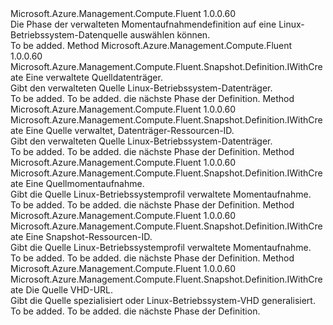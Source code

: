 <Type Name="IWithLinuxSnapshotSource" FullName="Microsoft.Azure.Management.Compute.Fluent.Snapshot.Definition.IWithLinuxSnapshotSource">
  <TypeSignature Language="C#" Value="public interface IWithLinuxSnapshotSource" />
  <TypeSignature Language="ILAsm" Value=".class public interface auto ansi abstract IWithLinuxSnapshotSource" />
  <TypeSignature Language="DocId" Value="T:Microsoft.Azure.Management.Compute.Fluent.Snapshot.Definition.IWithLinuxSnapshotSource" />
  <TypeSignature Language="VB.NET" Value="Public Interface IWithLinuxSnapshotSource" />
  <TypeSignature Language="F#" Value="type IWithLinuxSnapshotSource = interface" />
  <AssemblyInfo>
    <AssemblyName>Microsoft.Azure.Management.Compute.Fluent</AssemblyName>
    <AssemblyVersion>1.0.0.60</AssemblyVersion>
  </AssemblyInfo>
  <Interfaces />
  <Docs>
    <summary>
            Die Phase der verwalteten Momentaufnahmendefinition auf eine Linux-Betriebssystem-Datenquelle auswählen können.
            </summary>
    <remarks>To be added.</remarks>
  </Docs>
  <Members>
    <Member MemberName="WithLinuxFromDisk">
      <MemberSignature Language="C#" Value="public Microsoft.Azure.Management.Compute.Fluent.Snapshot.Definition.IWithCreate WithLinuxFromDisk (Microsoft.Azure.Management.Compute.Fluent.IDisk sourceDisk);" />
      <MemberSignature Language="ILAsm" Value=".method public hidebysig newslot virtual instance class Microsoft.Azure.Management.Compute.Fluent.Snapshot.Definition.IWithCreate WithLinuxFromDisk(class Microsoft.Azure.Management.Compute.Fluent.IDisk sourceDisk) cil managed" />
      <MemberSignature Language="DocId" Value="M:Microsoft.Azure.Management.Compute.Fluent.Snapshot.Definition.IWithLinuxSnapshotSource.WithLinuxFromDisk(Microsoft.Azure.Management.Compute.Fluent.IDisk)" />
      <MemberSignature Language="VB.NET" Value="Public Function WithLinuxFromDisk (sourceDisk As IDisk) As IWithCreate" />
      <MemberSignature Language="F#" Value="abstract member WithLinuxFromDisk : Microsoft.Azure.Management.Compute.Fluent.IDisk -&gt; Microsoft.Azure.Management.Compute.Fluent.Snapshot.Definition.IWithCreate" Usage="iWithLinuxSnapshotSource.WithLinuxFromDisk sourceDisk" />
      <MemberType>Method</MemberType>
      <AssemblyInfo>
        <AssemblyName>Microsoft.Azure.Management.Compute.Fluent</AssemblyName>
        <AssemblyVersion>1.0.0.60</AssemblyVersion>
      </AssemblyInfo>
      <ReturnValue>
        <ReturnType>Microsoft.Azure.Management.Compute.Fluent.Snapshot.Definition.IWithCreate</ReturnType>
      </ReturnValue>
      <Parameters>
        <Parameter Name="sourceDisk" Type="Microsoft.Azure.Management.Compute.Fluent.IDisk" />
      </Parameters>
      <Docs>
        <param name="sourceDisk">Eine verwaltete Quelldatenträger.</param>
        <summary>
            Gibt den verwalteten Quelle Linux-Betriebssystem-Datenträger.
            </summary>
        <returns>To be added.</returns>
        <remarks>To be added.</remarks>
        <return>die nächste Phase der Definition.</return>
      </Docs>
    </Member>
    <Member MemberName="WithLinuxFromDisk">
      <MemberSignature Language="C#" Value="public Microsoft.Azure.Management.Compute.Fluent.Snapshot.Definition.IWithCreate WithLinuxFromDisk (string sourceDiskId);" />
      <MemberSignature Language="ILAsm" Value=".method public hidebysig newslot virtual instance class Microsoft.Azure.Management.Compute.Fluent.Snapshot.Definition.IWithCreate WithLinuxFromDisk(string sourceDiskId) cil managed" />
      <MemberSignature Language="DocId" Value="M:Microsoft.Azure.Management.Compute.Fluent.Snapshot.Definition.IWithLinuxSnapshotSource.WithLinuxFromDisk(System.String)" />
      <MemberSignature Language="VB.NET" Value="Public Function WithLinuxFromDisk (sourceDiskId As String) As IWithCreate" />
      <MemberSignature Language="F#" Value="abstract member WithLinuxFromDisk : string -&gt; Microsoft.Azure.Management.Compute.Fluent.Snapshot.Definition.IWithCreate" Usage="iWithLinuxSnapshotSource.WithLinuxFromDisk sourceDiskId" />
      <MemberType>Method</MemberType>
      <AssemblyInfo>
        <AssemblyName>Microsoft.Azure.Management.Compute.Fluent</AssemblyName>
        <AssemblyVersion>1.0.0.60</AssemblyVersion>
      </AssemblyInfo>
      <ReturnValue>
        <ReturnType>Microsoft.Azure.Management.Compute.Fluent.Snapshot.Definition.IWithCreate</ReturnType>
      </ReturnValue>
      <Parameters>
        <Parameter Name="sourceDiskId" Type="System.String" />
      </Parameters>
      <Docs>
        <param name="sourceDiskId">Eine Quelle verwaltet, Datenträger-Ressourcen-ID.</param>
        <summary>
            Gibt den verwalteten Quelle Linux-Betriebssystem-Datenträger.
            </summary>
        <returns>To be added.</returns>
        <remarks>To be added.</remarks>
        <return>die nächste Phase der Definition.</return>
      </Docs>
    </Member>
    <Member MemberName="WithLinuxFromSnapshot">
      <MemberSignature Language="C#" Value="public Microsoft.Azure.Management.Compute.Fluent.Snapshot.Definition.IWithCreate WithLinuxFromSnapshot (Microsoft.Azure.Management.Compute.Fluent.ISnapshot sourceSnapshot);" />
      <MemberSignature Language="ILAsm" Value=".method public hidebysig newslot virtual instance class Microsoft.Azure.Management.Compute.Fluent.Snapshot.Definition.IWithCreate WithLinuxFromSnapshot(class Microsoft.Azure.Management.Compute.Fluent.ISnapshot sourceSnapshot) cil managed" />
      <MemberSignature Language="DocId" Value="M:Microsoft.Azure.Management.Compute.Fluent.Snapshot.Definition.IWithLinuxSnapshotSource.WithLinuxFromSnapshot(Microsoft.Azure.Management.Compute.Fluent.ISnapshot)" />
      <MemberSignature Language="VB.NET" Value="Public Function WithLinuxFromSnapshot (sourceSnapshot As ISnapshot) As IWithCreate" />
      <MemberSignature Language="F#" Value="abstract member WithLinuxFromSnapshot : Microsoft.Azure.Management.Compute.Fluent.ISnapshot -&gt; Microsoft.Azure.Management.Compute.Fluent.Snapshot.Definition.IWithCreate" Usage="iWithLinuxSnapshotSource.WithLinuxFromSnapshot sourceSnapshot" />
      <MemberType>Method</MemberType>
      <AssemblyInfo>
        <AssemblyName>Microsoft.Azure.Management.Compute.Fluent</AssemblyName>
        <AssemblyVersion>1.0.0.60</AssemblyVersion>
      </AssemblyInfo>
      <ReturnValue>
        <ReturnType>Microsoft.Azure.Management.Compute.Fluent.Snapshot.Definition.IWithCreate</ReturnType>
      </ReturnValue>
      <Parameters>
        <Parameter Name="sourceSnapshot" Type="Microsoft.Azure.Management.Compute.Fluent.ISnapshot" />
      </Parameters>
      <Docs>
        <param name="sourceSnapshot">Eine Quellmomentaufnahme.</param>
        <summary>
            Gibt die Quelle Linux-Betriebssystemprofil verwaltete Momentaufnahme.
            </summary>
        <returns>To be added.</returns>
        <remarks>To be added.</remarks>
        <return>die nächste Phase der Definition.</return>
      </Docs>
    </Member>
    <Member MemberName="WithLinuxFromSnapshot">
      <MemberSignature Language="C#" Value="public Microsoft.Azure.Management.Compute.Fluent.Snapshot.Definition.IWithCreate WithLinuxFromSnapshot (string sourceSnapshotId);" />
      <MemberSignature Language="ILAsm" Value=".method public hidebysig newslot virtual instance class Microsoft.Azure.Management.Compute.Fluent.Snapshot.Definition.IWithCreate WithLinuxFromSnapshot(string sourceSnapshotId) cil managed" />
      <MemberSignature Language="DocId" Value="M:Microsoft.Azure.Management.Compute.Fluent.Snapshot.Definition.IWithLinuxSnapshotSource.WithLinuxFromSnapshot(System.String)" />
      <MemberSignature Language="VB.NET" Value="Public Function WithLinuxFromSnapshot (sourceSnapshotId As String) As IWithCreate" />
      <MemberSignature Language="F#" Value="abstract member WithLinuxFromSnapshot : string -&gt; Microsoft.Azure.Management.Compute.Fluent.Snapshot.Definition.IWithCreate" Usage="iWithLinuxSnapshotSource.WithLinuxFromSnapshot sourceSnapshotId" />
      <MemberType>Method</MemberType>
      <AssemblyInfo>
        <AssemblyName>Microsoft.Azure.Management.Compute.Fluent</AssemblyName>
        <AssemblyVersion>1.0.0.60</AssemblyVersion>
      </AssemblyInfo>
      <ReturnValue>
        <ReturnType>Microsoft.Azure.Management.Compute.Fluent.Snapshot.Definition.IWithCreate</ReturnType>
      </ReturnValue>
      <Parameters>
        <Parameter Name="sourceSnapshotId" Type="System.String" />
      </Parameters>
      <Docs>
        <param name="sourceSnapshotId">Eine Snapshot-Ressourcen-ID.</param>
        <summary>
            Gibt die Quelle Linux-Betriebssystemprofil verwaltete Momentaufnahme.
            </summary>
        <returns>To be added.</returns>
        <remarks>To be added.</remarks>
        <return>die nächste Phase der Definition.</return>
      </Docs>
    </Member>
    <Member MemberName="WithLinuxFromVhd">
      <MemberSignature Language="C#" Value="public Microsoft.Azure.Management.Compute.Fluent.Snapshot.Definition.IWithCreate WithLinuxFromVhd (string vhdUrl);" />
      <MemberSignature Language="ILAsm" Value=".method public hidebysig newslot virtual instance class Microsoft.Azure.Management.Compute.Fluent.Snapshot.Definition.IWithCreate WithLinuxFromVhd(string vhdUrl) cil managed" />
      <MemberSignature Language="DocId" Value="M:Microsoft.Azure.Management.Compute.Fluent.Snapshot.Definition.IWithLinuxSnapshotSource.WithLinuxFromVhd(System.String)" />
      <MemberSignature Language="VB.NET" Value="Public Function WithLinuxFromVhd (vhdUrl As String) As IWithCreate" />
      <MemberSignature Language="F#" Value="abstract member WithLinuxFromVhd : string -&gt; Microsoft.Azure.Management.Compute.Fluent.Snapshot.Definition.IWithCreate" Usage="iWithLinuxSnapshotSource.WithLinuxFromVhd vhdUrl" />
      <MemberType>Method</MemberType>
      <AssemblyInfo>
        <AssemblyName>Microsoft.Azure.Management.Compute.Fluent</AssemblyName>
        <AssemblyVersion>1.0.0.60</AssemblyVersion>
      </AssemblyInfo>
      <ReturnValue>
        <ReturnType>Microsoft.Azure.Management.Compute.Fluent.Snapshot.Definition.IWithCreate</ReturnType>
      </ReturnValue>
      <Parameters>
        <Parameter Name="vhdUrl" Type="System.String" />
      </Parameters>
      <Docs>
        <param name="vhdUrl">Die Quelle VHD-URL.</param>
        <summary>
            Gibt die Quelle spezialisiert oder Linux-Betriebssystem-VHD generalisiert.
            </summary>
        <returns>To be added.</returns>
        <remarks>To be added.</remarks>
        <return>die nächste Phase der Definition.</return>
      </Docs>
    </Member>
  </Members>
</Type>